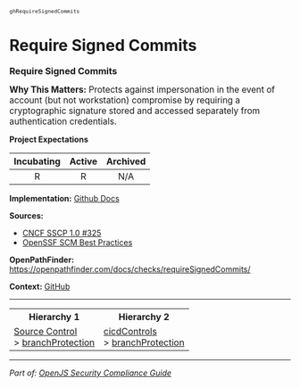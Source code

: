<span style="font-size:0.8em;"><code>ghRequireSignedCommits</code></span>  
# Require Signed Commits


<span style="font-size:1.15em;"><b>Require Signed Commits</b></span>

<span style="font-size:1.1em;"><b>Why This Matters:</b> Protects against impersonation in the event of account (but not workstation) compromise by requiring a cryptographic signature stored and accessed separately from authentication credentials.</span>

**Project Expectations**

<div align="center">

| Incubating | Active | Archived |
|:-----------:|:--------:|:----------:|
| R | R | N/A |

</div>


**Implementation:** [Github Docs](https://docs.github.com/en/repositories/configuring-branches-and-merges-in-your-repository/managing-protected-branches/about-protected-branches)



**Sources:**
- [CNCF SSCP 1.0 #325](https://github.com/cncf/tag-security/blob/main/supply-chain-security/supply-chain-security-paper/sscsp.md)
- [OpenSSF SCM Best Practices](https://github.com/ossf/scorecard/blob/main/docs/checks.md)

**OpenPathFinder:** https://openpathfinder.com/docs/checks/requireSignedCommits/

**Context:** [GitHub](../context-GitHub.md)



---

<table>
<tr>
  <th align="center">Hierarchy 1</th>
  <th align="center">Hierarchy 2</th>
</tr>
<tr>
  <td>
    <a href="../Source Control">Source Control</a><br> > 
    <a href="../branchProtection">branchProtection</a>
  </td>
  <td>
    <a href="../cicdControls">cicdControls</a><br> >
    <a href="../branchProtection">branchProtection</a>
  </td>
</tr>
</table>

---

*Part of: [OpenJS Security Compliance Guide](../README.md)* 